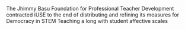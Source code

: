 The Jhimmy Basu Foundation for Professional Teacher Development contracted iUSE to the end of distributing and refining
its measures for Democracy in STEM Teaching a long with student affective scales
